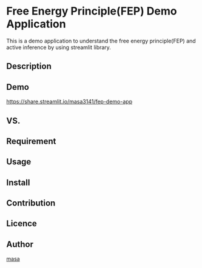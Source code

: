 Free Energy Principle(FEP) Demo Application
====

This is a demo application to understand the free energy principle(FEP) and active inference by using streamlit library.

## Description

## Demo
https://share.streamlit.io/masa3141/fep-demo-app

## VS. 

## Requirement

## Usage

## Install

## Contribution

## Licence

## Author

[masa](https://github.com/masa3141)
